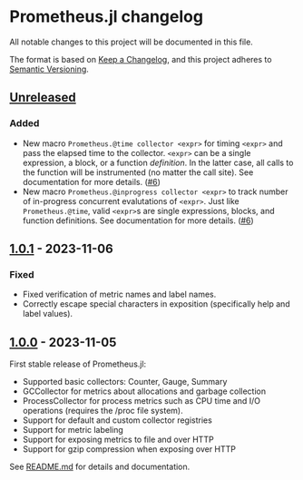 # Prometheus.jl changelog

All notable changes to this project will be documented in this file.

The format is based on [Keep a Changelog](https://keepachangelog.com/en/1.0.0/),
and this project adheres to [Semantic Versioning](https://semver.org/spec/v2.0.0.html).

## [Unreleased]
### Added
 - New macro `Prometheus.@time collector <expr>` for timing `<expr>` and pass the elapsed
   time to the collector. `<expr>` can be a single expression, a block, or a function
   *definition*. In the latter case, all calls to the function will be instrumented (no
   matter the call site). See documentation for more details. ([#6][github-6])
 - New macro `Prometheus.@inprogress collector <expr>` to track number of in-progress
   concurrent evalutations of `<expr>`. Just like `Prometheus.@time`, valid `<expr>`s are
   single expressions, blocks, and function definitions. See documentation for more details.
   ([#6][github-6])

## [1.0.1] - 2023-11-06
### Fixed
 - Fixed verification of metric names and label names.
 - Correctly escape special characters in exposition (specifically help and label values).

## [1.0.0] - 2023-11-05

First stable release of Prometheus.jl:

 - Supported basic collectors: Counter, Gauge, Summary
 - GCCollector for metrics about allocations and garbage collection
 - ProcessCollector for process metrics such as CPU time and I/O operations (requires the
   /proc file system).
 - Support for default and custom collector registries
 - Support for metric labeling
 - Support for exposing metrics to file and over HTTP
 - Support for gzip compression when exposing over HTTP

See [README.md](README.md) for details and documentation.


[github-6]: https://github.com/fredrikekre/Prometheus.jl/pull/6

[Unreleased]: https://github.com/fredrikekre/Prometheus.jl/compare/v1.0.1...HEAD
[1.0.1]: https://github.com/fredrikekre/Prometheus.jl/compare/v1.0.0...v1.0.1
[1.0.0]: https://github.com/fredrikekre/Prometheus.jl/tree/v1.0.0
